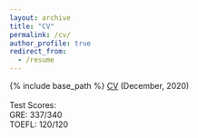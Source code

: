 ```yaml
---
layout: archive
title: "CV"
permalink: /cv/
author_profile: true
redirect_from:
  - /resume
---
```


{% include base_path %}
<a href="https://dimplekochar.github.io/files/CV_Dimple_Kochar.pdf">CV</a> (December, 2020) <br>
<br>
Test Scores: <br>
GRE: 337/340 <br>
TOEFL: 120/120

 
